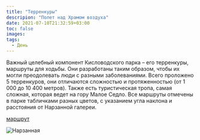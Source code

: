 ```yaml
---
title: "Терренкуры"
descripion: "Полет над Храмом воздуха"
date: 2021-07-10T21:32:59+03:00
toc: false
images:
tags:
  - День
---
```


Важный целебный компонент Кисловодского парка &ndash; его терренкуры, маршруты для ходьбы. Они разработаны таким образом, чтобы их могли преодолевать люди с разными заболеваниями. Всего проложено 5 терренкуров, они отличаются сложностью и протяженностью (от 1 000 до 10 400 метров). Также есть туристическая тропа, самая сложная, которая ведет на гору Малое Седло. Все маршруты отмечены в парке табличками разных цветов, с указанием угла наклона и расстояния от Нарзанной галереи.

  [маршрут](https://goo.gl/maps/tqrHvv2VsRsNbcsM8)

  ![Нарзанная](/img/terrenkury-700x423.jpg)
